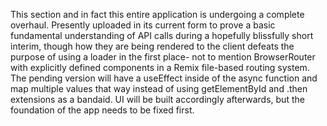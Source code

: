 This section and in fact this entire application is undergoing a complete overhaul. Presently uploaded in its current form to prove a basic fundamental understanding of API calls 
during a hopefully blissfully short interim, though how they are being rendered to the client defeats the purpose of using a loader in the first place-
not to mention BrowserRouter with explicitly defined components in a Remix file-based routing system.
The pending version will have a useEffect inside of the async function and map multiple 
values that way instead of using getElementById and .then extensions as a bandaid. UI will be built accordingly afterwards, but the foundation of the app needs to be fixed first.

